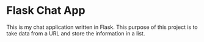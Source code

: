 # Flask Chat App

This is my chat application written in Flask. This purpose of this project is to take data from a URL 
and store the information in a list.